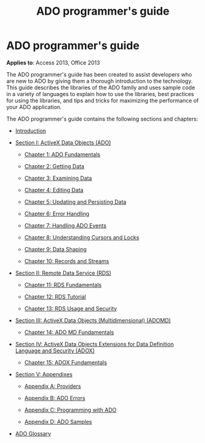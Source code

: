 ﻿---
title: ADO programmer's guide
TOCTitle: ADO programmer's guide
ms:assetid: b68a982e-17b6-7dd6-ca9d-3a5960d815da
ms:mtpsurl: https://msdn.microsoft.com/library/JJ249876(v=office.15)
ms:contentKeyID: 48547278
ms.date: 09/18/2015
mtps_version: v=office.15
---

# ADO programmer's guide

**Applies to**: Access 2013, Office 2013

The ADO programmer's guide has been created to assist developers who are new to ADO by giving them a thorough introduction to the technology. This guide describes the libraries of the ADO family and uses sample code in a variety of languages to explain how to use the libraries, best practices for using the libraries, and tips and tricks for maximizing the performance of your ADO application.

The ADO programmer's guide contains the following sections and chapters:

- [Introduction](introduction-to-ado-programming.md)
  
- [Section I: ActiveX Data Objects (ADO)](section-i-activex-data-objects.md)
    
    - [Chapter 1: ADO Fundamentals](chapter-1-ado-fundamentals.md)
    
    - [Chapter 2: Getting Data](chapter-2-getting-data.md)
    
    - [Chapter 3: Examining Data](chapter-3-examining-data.md)
    
    - [Chapter 4: Editing Data](chapter-4-editing-data.md)
    
    - [Chapter 5: Updating and Persisting Data](chapter-5-updating-and-persisting-data.md)
    
    - [Chapter 6: Error Handling](chapter-6-error-handling.md)
    
    - [Chapter 7: Handling ADO Events](chapter-7-handling-ado-events.md)
    
    - [Chapter 8: Understanding Cursors and Locks](chapter-8-understanding-cursors-and-locks.md)
    
    - [Chapter 9: Data Shaping](chapter-9-data-shaping.md)
    
    - [Chapter 10: Records and Streams](chapter-10-records-and-streams.md)

- [Section II: Remote Data Service (RDS)](section-ii-remote-data-service.md)
    
    - [Chapter 11: RDS Fundamentals](chapter-11-rds-fundamentals.md)
    
    - [Chapter 12: RDS Tutorial](chapter-12-rds-tutorial.md)
    
    - [Chapter 13: RDS Usage and Security](chapter-13-rds-usage-and-security.md)

- [Section III: ActiveX Data Objects (Multidimensional) (ADOMD)](section-iii-ado-multidimensional-ado-md.md)
    
    - [Chapter 14: ADO MD Fundamentals](chapter-14-ado-md-fundamentals.md)

- [Section IV: ActiveX Data Objects Extensions for Data Definition Language and Security (ADOX)](section-iv-ado-extensions-for-data-definition-language-and-security-adox.md)
    
    - [Chapter 15: ADOX Fundamentals](chapter-15-adox-fundamentals.md)

- [Section V: Appendixes](section-v-appendixes.md)
    
    - [Appendix A: Providers](appendix-a-providers.md)
    
    - [Appendix B: ADO Errors](appendix-b-ado-errors.md)
    
    - [Appendix C: Programming with ADO](appendix-c-programming-with-ado.md)
    
    - [Appendix D: ADO Samples](appendix-d-ado-samples.md)

- [ADO Glossary](ado-glossary.md)

